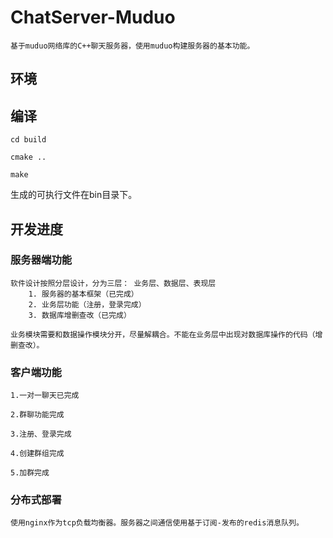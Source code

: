 # ChatServer-Muduo
    基于muduo网络库的C++聊天服务器，使用muduo构建服务器的基本功能。
    
## 环境

## 编译
    cd build

    cmake ..

    make
生成的可执行文件在bin目录下。

## 开发进度
### 服务器端功能

    软件设计按照分层设计，分为三层： 业务层、数据层、表现层
        1. 服务器的基本框架（已完成）
        2. 业务层功能（注册，登录完成）
        3. 数据库增删查改（已完成）

    业务模块需要和数据操作模块分开，尽量解耦合。不能在业务层中出现对数据库操作的代码（增删查改）。


### 客户端功能
    1.一对一聊天已完成

    2.群聊功能完成

    3.注册、登录完成

    4.创建群组完成

    5.加群完成

### 分布式部署
    使用nginx作为tcp负载均衡器。服务器之间通信使用基于订阅-发布的redis消息队列。
